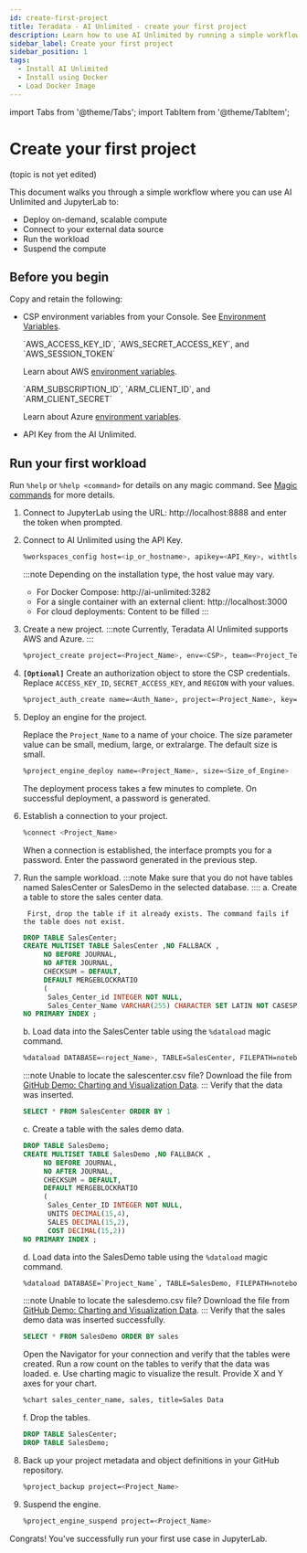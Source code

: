 ```yaml
---
id: create-first-project
title: Teradata - AI Unlimited - create your first project
description: Learn how to use AI Unlimited by running a simple workflow in a Jupyter notebook.
sidebar_label: Create your first project
sidebar_position: 1
tags:
  - Install AI Unlimited
  - Install using Docker
  - Load Docker Image
---
```

import Tabs from '@theme/Tabs';
import TabItem from '@theme/TabItem';

# Create your first project

(topic is not yet edited)


This document walks you through a simple workflow where you can use AI Unlimited and JupyterLab to:

* Deploy on-demand, scalable compute
* Connect to your external data source
* Run the workload
* Suspend the compute

## Before you begin

Copy and retain the following:

- CSP environment variables from your Console. See [Environment Variables](https://docs.aws.amazon.com/sdkref/latest/guide/environment-variables.html).

  <Tabs>
    <TabItem value="aws" label="AWS" default>
    `AWS_ACCESS_KEY_ID`, `AWS_SECRET_ACCESS_KEY`, and `AWS_SESSION_TOKEN`

  Learn about AWS [environment variables](https://docs.aws.amazon.com/sdkref/latest/guide/environment-variables.html).
  
  </TabItem>
    <TabItem value="azure" label="Azure">
    `ARM_SUBSCRIPTION_ID`, `ARM_CLIENT_ID`, and `ARM_CLIENT_SECRET`

  Learn about Azure [environment variables](https://github.com/paulbouwer/terraform-azure-quickstarts-samples/blob/master/README.md#azure-authentication).
  
  </TabItem>
    </Tabs> 

- API Key from the AI Unlimited.

## Run your first workload

Run `%help` or `%help <command>` for details on any magic command. See [Magic commands](/docs/explore-and-analyze-data/magic-commands.md) for more details.

1. Connect to JupyterLab using the URL: http://localhost:8888 and enter the token when prompted.
2. Connect to AI Unlimited using the API Key.
    ```bash
    %workspaces_config host=<ip_or_hostname>, apikey=<API_Key>, withtls=F
    ```
    :::note
    Depending on the installation type, the host value may vary.
    - For Docker Compose: http://ai-unlimited:3282
    - For a single container with an external client: http://localhost:3000
    - For cloud deployments: Content to be filled
    :::
3. Create a new project.
    :::note
    Currently, Teradata AI Unlimited supports AWS and Azure.
    :::
    ```bash
    %project_create project=<Project_Name>, env=<CSP>, team=<Project_Team>
    ```
4. **`[Optional]`** Create an authorization object to store the CSP credentials.
    Replace `ACCESS_KEY_ID`, `SECRET_ACCESS_KEY`, and `REGION` with your values.
    ```bash
    %project_auth_create name=<Auth_Name>, project=<Project_Name>, key=<ACCESS_KEY_ID>, secret=<SECRET_ACCESS_KEy>, region=<REGION>
    ```
5. Deploy an engine for the project.

    Replace the `Project_Name` to a name of your choice. The size parameter value can be small, medium, large, or extralarge. The default size is small.
    ```bash
    %project_engine_deploy name=<Project_Name>, size=<Size_of_Engine>
    ```
    The deployment process takes a few minutes to complete. On successful deployment, a password is generated.
6. Establish a connection to your project.
    ```bash
    %connect <Project_Name>
    ```
    When a connection is established, the interface prompts you for a password. Enter the password generated in the previous step.

7. Run the sample workload.
    :::note
    Make sure that you do not have tables named SalesCenter or SalesDemo in the selected database.
    ::::
    a. Create a table to store the sales center data.
      
        First, drop the table if it already exists. The command fails if the table does not exist.
    ```sql
    DROP TABLE SalesCenter;
    CREATE MULTISET TABLE SalesCenter ,NO FALLBACK ,
         NO BEFORE JOURNAL,
         NO AFTER JOURNAL,
         CHECKSUM = DEFAULT,
         DEFAULT MERGEBLOCKRATIO
         (
          Sales_Center_id INTEGER NOT NULL,
          Sales_Center_Name VARCHAR(255) CHARACTER SET LATIN NOT CASESPECIFIC)
    NO PRIMARY INDEX ;
    ```
    b. Load data into the SalesCenter table using the `%dataload` magic command.
    ```bash
    %dataload DATABASE=<roject_Name>, TABLE=SalesCenter, FILEPATH=notebooks/sql/data/salescenter.csv
    ```
    :::note
    Unable to locate the salescenter.csv file? Download the file from [GitHub Demo: Charting and Visualization Data](https://github.com/Teradata/jupyter-demos/tree/main/Getting_Started/Charting_and_Visualization/data).
    :::
    Verify that the data was inserted.
    ```sql
    SELECT * FROM SalesCenter ORDER BY 1
    ```
    c. Create a table with the sales demo data.
    ```sql
    DROP TABLE SalesDemo;
    CREATE MULTISET TABLE SalesDemo ,NO FALLBACK ,
         NO BEFORE JOURNAL,
         NO AFTER JOURNAL,
         CHECKSUM = DEFAULT,
         DEFAULT MERGEBLOCKRATIO
         (
          Sales_Center_ID INTEGER NOT NULL,
          UNITS DECIMAL(15,4),
          SALES DECIMAL(15,2),
          COST DECIMAL(15,2))
    NO PRIMARY INDEX ;
    ```
    d. Load data into the SalesDemo table using the `%dataload` magic command.
    ```bash
    %dataload DATABASE=`Project_Name`, TABLE=SalesDemo, FILEPATH=notebooks/sql/data/salesdemo.csv
    ```
    :::note
    Unable to locate the salesdemo.csv file? Download the file from [GitHub Demo: Charting and Visualization Data](https://github.com/Teradata/jupyter-demos/tree/main/Getting_Started/Charting_and_Visualization/data).
    :::
    Verify that the sales demo data was inserted successfully.
    ```sql
    SELECT * FROM SalesDemo ORDER BY sales
    ```
    Open the Navigator for your connection and verify that the tables were created. Run a row count on the tables to verify that the data was loaded.
    e. Use charting magic to visualize the result.
    Provide X and Y axes for your chart.
    ```bash
    %chart sales_center_name, sales, title=Sales Data
    ```
    f.	Drop the tables.
    ```sql
    DROP TABLE SalesCenter;
    DROP TABLE SalesDemo;
    ```
8. Back up your project metadata and object definitions in your GitHub repository.

    ```bash
    %project_backup project=<Project_Name>
    ```
9. Suspend the engine.
    ```bash
    %project_engine_suspend project=<Project_Name>
    ```

Congrats! You've successfully run your first use case in JupyterLab.
